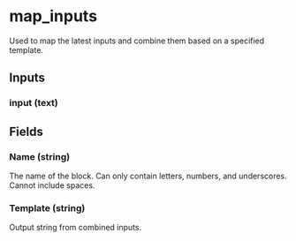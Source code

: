 
# map_inputs
Used to map the latest inputs and combine them based on a specified template.
## Inputs
### input (text)
## Fields

        

### Name (string)
The name of the block. Can only contain letters, numbers, and underscores. Cannot include spaces.
        

### Template (string)
Output string from combined inputs.
        
    